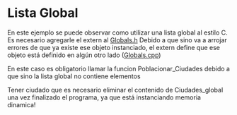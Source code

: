 # Lista Global

En este ejemplo se puede observar como utilizar una lista global al estilo C. Es necesario agregarle el extern al [Globals.h](Globals.h) Debido a que sino va a arrojar errores de que ya existe ese objeto instanciado, el extern define que ese objeto está definido en algún otro lado ([Globals.cpp](Globals.cpp))

En este caso es obligatorio llamar la funcion Poblacionar_Ciudades debido a que sino la lista global no contiene elementos

Tener ciudado que es necesario eliminar el contenido de Ciudades_global una vez finalizado el programa, ya que está instanciando memoria dinamica!
